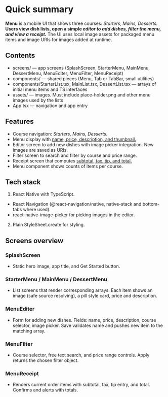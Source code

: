 # Quick summary
**Menu** is a mobile UI that shows three courses: *Starters, Mains, Desserts.*
**Users view dish lists, open a simple _editor to add dishes, filter the menu, and view a receipt._**
The UI uses local image assets for packaged menu items and image URIs for images added at runtime.

## Contents

- screens/ — app screens (SplashScreen, StarterMenu, MainMenu, DessertMenu, MenuEditer, MenuFilter, MenuReceipt)
- components/ — shared pieces (Menu, Tab or TabBar, small utilities)
- components/StarterList.tsx, MainList.tsx, DessertList.tsx — arrays of initial menu items and TS interfaces
- assets/ — images. Must include place-holder.png and other menu images used by the lists
- App.tsx — navigation and app entry

## Features

+ Course navigation: *Starters, Mains, Desserts.*
+ Menu display with <ins>name, price, description, and thumbnail.</ins>
+ Editor screen to add new dishes with image picker integration. New images are saved as URIs.
+ Filter screen to search and filter by course and price range.
+ Receipt screen that computes <ins>subtotal, tax, tip, and total.</ins>
+ Menu component shows counts of items per course.

## Tech stack

1. React Native with TypeScript.
  - React Navigation (@react-navigation/native, native-stack and bottom-tabs where used).
  - react-native-image-picker for picking images in the editor.
2. Plain StyleSheet.create for styling.

## Screens overview

### SplashScreen
+ Static hero image, app title, and Get Started button.

### StarterMenu / MainMenu / DessertMenu
+ List screens that render corresponding arrays. Each item shows an image (safe source resolving), a pill style card, price and description.

### MenuEditer
+ Form for adding new dishes. Fields: name, price, description, course selector, image picker. Save validates name and pushes new item to the matching array.

### MenuFilter
+ Course selector, free text search, and price range controls. Apply returns the chosen filter object.

### MenuReceipt
+ Renders current order items with subtotal, tax, tip entry, and total. Confirms and alerts with totals.

